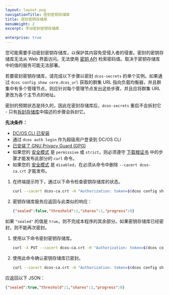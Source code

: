 ```yaml
---
layout: layout.pug
navigationTitle: 密封密钥存储库
title: 密封密钥存储库
menuWeight: 2
excerpt: 手动密封密钥存储库

enterprise: true
---
```

<!-- The source repository for this topic is https://github.com/dcos/dcos-docs-site -->

您可能需要手动密封密钥存储库，以保护其内容免受侵入者的侵害。密封的密钥存储库无法从 Web 界面访问。无法使用 [密钥 API](/cn/1.11/security/ent/secrets/secrets-api/) 检索密码值。取决于密钥存储库中的值的服务可能无法部署。

若要密封密钥存储库，请完成以下步骤以密封 `dcos-secrets` 的单个实例。如果通过 `dcos config show core.dcos_url` 获取的群集 URL 指向负载均衡器，并且群集中有多个管理节点，则应针对每个管理节点发出这些步骤，并且应将群集 URL 更改为各个主节点的地址。

密封的预期状态是持久的，因此在密封存储库后，`dcos-secrets` 重启不会拆封它 - 只有[拆封存储库](/cn/1.11/security/ent/secrets/unseal-store/)中描述的步骤会拆封它。

**先决条件：**

- [DC/OS CLI 已安装](/cn/1.11/cli/install/)
- 通过 `dcos auth login` 作为超级用户登录到 DC/OS CLI
- [已安装了 GNU Privacy Guard (GPG)](http://brewformulas.org/Gnupg)
- 如果您的 [安全模式](/cn/1.11/security/ent/#security-modes) 是 `permissive` 或 `strict`，则必须遵守 [下载根证书](/cn/1.11/security/ent/tls-ssl/get-cert/) 中的步骤才能发布此部分的 `curl` 命令。
- 如果您的 [安全模式](1/1.11/security/ent/#security-mode) 是 `disabled`，在必须从命令中删除 `--cacert dcos-ca.crt` 才能发布。


1. 在终端提示符下，通过以下命令检查密钥存储库的状态。

   ```bash
   curl --cacert dcos-ca.crt -H "Authorization: token=$(dcos config show core.dcos_acs_token)" $(dcos config show core.dcos_url)/secrets/v1/seal-status/default
   ```

1. 密钥存储库服务应返回与此类似的响应：

   ```json
   {"sealed":false,"threshold":1,"shares":1,"progress":0}
   ```

 如果 `"sealed"` 的值是 `true`，则不完成本程序的其余部分。如果密钥存储库已经密封，则不能再次密封。

1. 使用以下命令密封密钥存储库。

   ```bash
   curl -X PUT --cacert dcos-ca.crt -H "Authorization: token=$(dcos config show core.dcos_acs_token)" $(dcos config show core.dcos_url)/secrets/v1/seal/default
   ```

1. 使用此命令确认密钥存储库已密封。

   ```bash
   curl --cacert dcos-ca.crt -H "Authorization: token=$(dcos config show core.dcos_acs_token)" $(dcos config show core.dcos_url)/secrets/v1/seal-status/default
   ```

 应返回以下 JSON：

   ```json
   {"sealed":true,"threshold":1,"shares":1,"progress":0}
   ```
